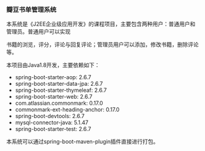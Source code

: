 ### 瓣豆书单管理系统

本系统是《J2EE企业级应用开发》的课程项目，主要包含两种用户：普通用户和管理员。普通用户可以实现

书籍的浏览，评分，评论与回复评论；管理员用户可以添加，修改书籍，删除评论等。

本项目由Java1.8开发，主要依赖如下：

+ spring-boot-starter-aop: 2.6.7
+ spring-boot-starter-data-jpa: 2.6.7
+ spring-boot-starter-thymeleaf: 2.6.7
+ spring-boot-starter-web: 2.6.7
+ com.atlassian.commonmark: 0.17.0
+ commonmark-ext-heading-anchor: 0.17.0
+ spring-boot-devtools: 2.6.7
+ mysql-connector-java: 5.1.47
+ spring-boot-starter-test: 2.6.7

本系统可以通过spring-boot-maven-plugin插件直接进行打包。
